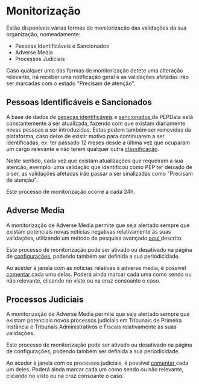 # Monitorização

Estão disponíveis várias formas de monitorização das validações da sua organização, nomeadamente:

* Pessoas Identificáveis e Sancionados
* Adverse Media
* Processos Judiciais

Caso qualquer uma das formas de monitorização detete uma alteração relevante, irá receber uma notificação geral e as validações afetadas irão ser marcadas com o estado "Precisam de atenção".

## Pessoas Identificáveis e Sancionados

A base de dados de [pessoas identificáveis](../../glossario/glossario-aplicacao.md#pessoa-identificavel) e [sancionados ](../../glossario/glossario-aplicacao.md#sancionado)da PEPData está constantemente a ser atualizada, fazendo com que existam diariamente novas pessoas a ser introduzidas. Estas podem também ser removidas da plataforma, caso deixe de existir motivo para continuarem a ser identificadas, ex: ter passado 12 meses desde a última vez que ocuparam um cargo relevante e não terem qualquer outra [classificação](../../glossario/glossario-aplicacao.md#classificacao).

Neste sentido, cada vez que existam atualizações que requeiram a sua atenção, exemplo: uma validação que identificou como PEP ter deixado de o ser, as validações afetadas irão passar a ser sinalizadas como "Precisam de atenção".

Este processo de monitorização ocorre a cada 24h.

## Adverse Media

A monitorização de Adverse Media permite que seja alertado sempre que existam potenciais novas notícias negativas relativamente às suas validações, utilizando um método de pesquisa avançado [aqui ](../adverse-media.md)descrito.

Este processo de monitorização pode ser ativado ou desativado na página de [configurações](../configuracoes/), podendo também ser definida a sua periodicidade.

Ao aceder à janela com as notícias relativas à adverse media, é possível [comentar ](comentarios.md)cada uma delas. Poderá ainda marcar cada uma como sendo ou não relevante, clicando no visto ou na cruz consoante o caso.

## Processos Judiciais

A monitorização de Adverse Media permite que seja alertado sempre que existam potenciais novos processos judiciais em Tribunais de Primeira Instância e Tribunais Administrativos e Fiscais relativamente às suas validações.

Este processo de monitorização pode ser ativado ou desativado na página de configurações, podendo também ser definida a sua periodicidade.

Ao aceder à janela com os processos judiciais, é possível [comentar ](comentarios.md)cada um deles. Poderá ainda marcar cada um como sendo ou não relevante, clicando no visto ou na cruz consoante o caso.
